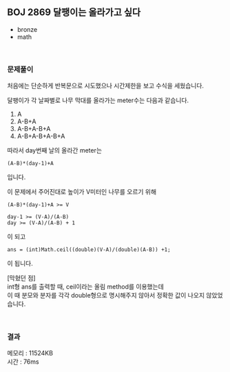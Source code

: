 
## BOJ 2869 달팽이는 올라가고 싶다
- bronze
- math

<br>

### 문제풀이
처음에는 단순하게 반복문으로 시도했으나
시간제한을 보고 수식을 세웠습니다.

달팽이가 각 날짜별로 나무 막대를 올라가는 meter수는 다음과 같습니다.
1. A
2. A-B+A
3. A-B+A-B+A
4. A-B+A-B+A-B+A

따라서 day번째 날의 올라간 meter는  

    (A-B)*(day-1)+A

입니다.

이 문제에서 주어진대로 높이가 V미터인 나무를 오르기 위해

    (A-B)*(day-1)+A >= V
    
    day-1 >= (V-A)/(A-B)
    day >= (V-A)/(A-B) + 1
이 되고

    ans = (int)Math.ceil((double)(V-A)/(double)(A-B)) +1;
이 됩니다.  

[막혔던 점]  
int형 ans를 출력할 때, ceil이라는 올림 method를 이용했는데  
이 때 분모와 분자를 각각 double형으로 명시해주지 않아서 정확한 값이 나오지 않았었습니다.

<br>

### 결과
메모리 : 11524KB  
시간 : 76ms
 